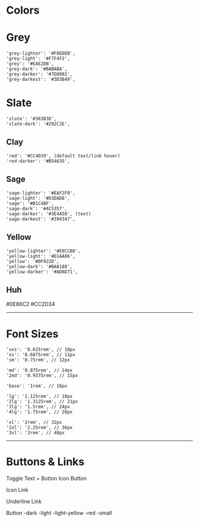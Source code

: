 # Colors


# Grey
    'grey-lighter': '#F0EDEB',
    'grey-light': '#F7F4F2',
    'grey': '#EAE2DB',
    'grey-dark': '#BABABA',
    'grey-darker': '#7D8082', 
    'grey-darkest': '#3D3B49', 

# Slate     
    'slate': '#363B3D',
    'slate-dark': '#292C2E',   
    

## Clay
    'red': '#CC4D39', (default text/link hover)
    'red-darker': '#B54635',

## Sage
    'sage-lighter': '#EAF2F0',
    'sage-light': '#D3DAD8',
    'sage': '#B1C4BF',
    'sage-dark': '#4C5357',
    'sage-darker': '#3E4A50', (text)
    'sage-darkest': '#394347',
    

## Yellow
    'yellow-lighter': '#E0CCB8',
    'yellow-light': '#D1AA86',
    'yellow': '#DF922D',
    'yellow-dark': '#BAA188',
    'yellow-darker': '#AD8D71',

## Huh
#0E86C2
#CC2D34 

- - -

# Font Sizes
    'xxs': '0.625rem', // 10px
    'xs': '0.6875rem', // 11px
    'sm': '0.75rem', // 12px
    
    'md': '0.875rem', // 14px
    '2md': '0.9375rem', // 15px
    
    'base': '1rem', // 16px
    
    'lg': '1.125rem', // 18px
    '2lg': '1.3125rem', // 21px
    '3lg': '1.5rem', // 24px
    '4lg': '1.75rem', // 28px
    
    'xl': '2rem', // 32px
    '2xl': '2.25rem', // 36px
    '3xl': '3rem', // 48px

- - - 

# Buttons & Links

Toggle Text + Button
Icon Button

Icon Link

Underline Link

Button
    -dark
    -light
    -light-yellow
    -red
    -small  